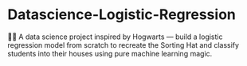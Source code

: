 # Datascience-Logistic-Regression
🧙‍♂️ A data science project inspired by Hogwarts — build a logistic regression model from scratch to recreate the Sorting Hat and classify students into their houses using pure machine learning magic.
